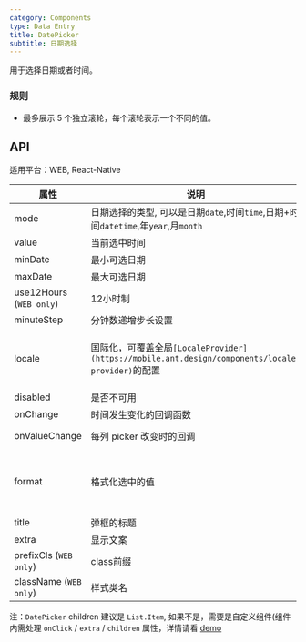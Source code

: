 ```yaml
---
category: Components
type: Data Entry
title: DatePicker
subtitle: 日期选择
---
```


用于选择日期或者时间。

### 规则
- 最多展示 5 个独立滚轮，每个滚轮表示一个不同的值。


## API

适用平台：WEB, React-Native

属性 | 说明 | 类型 | 默认值
----|-----|------|------
| mode  | 日期选择的类型, 可以是日期`date`,时间`time`,日期+时间`datetime`,年`year`,月`month` | String | `date` |
| value | 当前选中时间 | Date | 无 |
| minDate   | 最小可选日期 | Date  |  -  |
| maxDate   | 最大可选日期 | Date  |  -  |
| use12Hours (`WEB only`) | 12小时制 | Boolean | false |
| minuteStep |  分钟数递增步长设置   | Number | 1 |
| locale   | 国际化，可覆盖全局`[LocaleProvider](https://mobile.ant.design/components/locale-provider)`的配置 | Object: {DatePickerLocale: {year, month, day, hour, minute, am?, pm?}, okText, dismissText } | - |
| disabled   | 是否不可用      | Boolean |    false  |
| onChange   | 时间发生变化的回调函数  | (date: Object): void | - |
| onValueChange | 每列 picker 改变时的回调 | (vals: any, index: number) => void | - |
| format  | 格式化选中的值 | `(value: Date) => date string` / `format string`(对应 mode 下格式分别为:`YYYY-MM-DD`,`HH:mm`,`YYYY-MM-DD HH:mm`) | - |
| title  | 弹框的标题 | string/React.ReactElement |  无  |
| extra   | 显示文案 | String  |  `请选择`  |
| prefixCls (`WEB only`) |  class前缀 | string | `am-picker` |
| className (`WEB only`) |  样式类名 | string | - |


注：`DatePicker` children 建议是 `List.Item`, 如果不是，需要是自定义组件(组件内需处理 `onClick` / `extra` / `children` 属性，详情请看 [demo](https://mobile.ant.design/components/date-picker)
